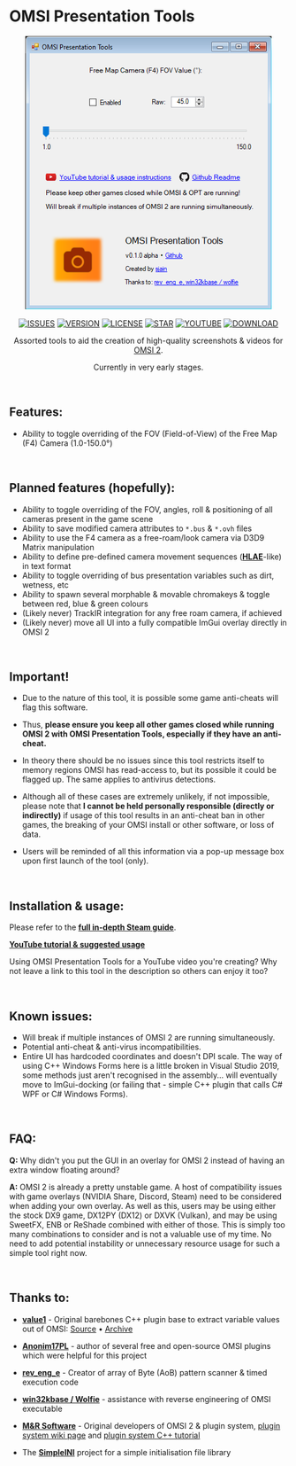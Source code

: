 # OMSI Presentation Tools

<div align="center">

![SCREENSHOT](https://github.com/sjain882/OMSI-Presentation-Tools/blob/main/Preview.png?raw=true)

[![ISSUES](https://img.shields.io/github/issues/degeneratehyperbola/NEPS?color=orange&label=Issues&style=plastic)](https://github.com/degeneratehyperbola/NEPS/issues)
[![VERSION](https://img.shields.io/github/v/release/degeneratehyperbola/NEPS?color=orange&label=Version&style=plastic)](https://github.com/degeneratehyperbola/NEPS/releases/latest)
[![LICENSE](https://img.shields.io/badge/License-BSD%203--Clause%20Modified-orange?style=plastic)](https://github.com/degeneratehyperbola/NEPS/blob/master/LICENSE.md)
[![STAR](https://img.shields.io/badge/%20-Star%20this%20project!-orange?style=plastic)](https://upload.wikimedia.org/wikipedia/commons/thumb/f/f1/Heart_coraz%C3%B3n.svg/1200px-Heart_coraz%C3%B3n.svg.png)
[![YOUTUBE](https://img.shields.io/badge/%20-Trailer-orange?style=plastic)](https://www.youtube.com/watch?v=pvU8gO66mTs)
[![DOWNLOAD](https://img.shields.io/badge/%20-Download-orange?style=plastic)](https://github.com/degeneratehyperbola/NEPS/releases/latest)

Assorted tools to aid the creation of high-quality screenshots & videos for [OMSI 2](https://store.steampowered.com/app/252530).

Currently in very early stages.
</div>

‎
## Features:

- Ability to toggle overriding of the FOV (Field-of-View) of the Free Map (F4) Camera (1.0-150.0°)

‎
## Planned features (hopefully):

- Ability to toggle overriding of the FOV, angles, roll & positioning of all cameras present in the game scene
- Ability to save modified camera attributes to `*.bus` & `*.ovh` files
- Ability to use the F4 camera as a free-roam/look camera via D3D9 Matrix manipulation
- Ability to define pre-defined camera movement sequences (**[HLAE](https://github.com/advancedfx/advancedfx)**-like) in text format
- Ability to toggle overriding of bus presentation variables such as dirt, wetness, etc
- Ability to spawn several morphable & movable chromakeys & toggle between red, blue & green colours
- (Likely never) TrackIR integration for any free roam camera, if achieved
- (Likely never) move all UI into a fully compatible ImGui overlay directly in OMSI 2

‎
## Important!

- Due to the nature of this tool, it is possible some game anti-cheats will flag this software. 

- Thus, **please ensure you keep all other games closed while running OMSI 2 with OMSI Presentation Tools, especially if they have an anti-cheat.** 

- In theory there should be no issues since this tool restricts itself to memory regions OMSI has read-access to, but its possible it could be flagged up. The same applies to antivirus detections.

- Although all of these cases are extremely unlikely, if not impossible, please note that **I cannot be held personally responsible (directly or indirectly)** if usage of this tool results in an anti-cheat ban in other games, the breaking of your OMSI install or other software, or loss of data.

- Users will be reminded of all this information via a pop-up message box upon first launch of the tool (only).

‎
## Installation & usage:

Please refer to the **[full in-depth Steam guide](https://steamcommunity.com/sharedfiles/filedetails/?id=2569510456)**.

**[YouTube tutorial & suggested usage](https://www.youtube.com/watch?v=pvU8gO66mTs)**

Using OMSI Presentation Tools for a YouTube video you're creating? Why not leave a link to this tool in the description so others can enjoy it too?

‎
## Known issues:

- Will break if multiple instances of OMSI 2 are running simultaneously.
- Potential anti-cheat & anti-virus incompatibilities.
- Entire UI has hardcoded coordinates and doesn't DPI scale. The way of using C++ Windows Forms here is a little broken in Visual Studio 2019, some methods just aren't recognised in the assembly... will eventually move to ImGui-docking (or failing that - simple C++ plugin that calls C# WPF or C# Windows Forms).

‎
## FAQ:

**Q:** Why didn't you put the GUI in an overlay for OMSI 2 instead of having an extra window floating around?

**A:** OMSI 2 is already a pretty unstable game. A host of compatibility issues with game overlays (NVIDIA Share, Discord, Steam) need to be considered when adding your own overlay. As well as this, users may be using either the stock DX9 game, DX12PY (DX12) or DXVK (Vulkan), and may be using SweetFX, ENB or ReShade combined with either of those. This is simply too many combinations to consider and is not a valuable use of my time. No need to add potential instability or unnecessary resource usage for such a simple tool right now.

‎
## Thanks to:

- **[value1](https://forum.omnibussimulator.de/index.php?user/18150-value1/)** - Original barebones C++ plugin base to extract variable values out of OMSI: [Source](https://forum.omnibussimulator.de/forum/index.php?thread/11008-programming-of-the-plugin-interface/&postID=286009#post286009) • [Archive](https://web.archive.org/web/20200526071900/https://forum.omnibussimulator.de/forum/index.php?thread/11008-programming-of-the-plugin-interface/&postID=286009#post286009)

- **[Anonim17PL](https://github.com/Anonim17PL)** - author of several free and open-source OMSI plugins which were helpful for this project

- **[rev_eng_e](https://github.com/rev-eng-e)** - Creator of array of Byte (AoB) pattern scanner & timed execution code

- **[win32kbase / Wolfie](https://github.com/win32kbase)** - assistance with reverse engineering of OMSI executable

- **[M&R Software](http://www.m-r-software.de/)** - Original developers of OMSI 2 & plugin system, [plugin system wiki page](http://wiki.omnibussimulator.de/omsiwikineu.de/index.php?title=Plug-in-Schnittstelle) and [plugin system C++ tutorial](http://wiki.omnibussimulator.de/omsiwikineu.de/index.php?title=OMSI_Plugin_Framework)

- The **[SimpleINI](https://github.com/brofield/simpleini)** project for a simple initialisation file library